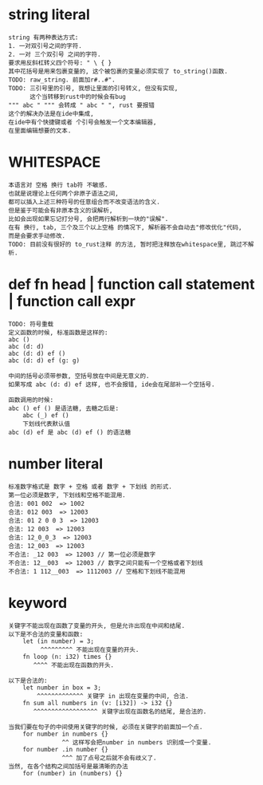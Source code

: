 # string literal
    string 有两种表达方式:
    1. 一对双引号之间的字符.
    2. 一对 三个双引号 之间的字符.
    要求用反斜杠转义四个符号: " \ { }
    其中花括号是用来包裹变量的, 这个被包裹的变量必须实现了 to_string()函数.
    TODO: raw_string. 前面加r#..#".
    TODO: 三引号里的引号, 我想让里面的引号转义, 但没有实现,
          这个当转移到rust中的时候会有bug
    """ abc " """ 会转成 " abc " ", rust 要报错
    这个的解决办法是在ide中集成, 
    在ide中有个快捷键或者 个引号会触发一个文本编辑器,
    在里面编辑想要的文本.

# WHITESPACE
    本语言对 空格 换行 tab符 不敏感.
    也就是说理论上任何两个非原子语法之间,
    都可以插入上述三种符号的任意组合而不改变语法的含义.
    但是鉴于可能会有非原本含义的误解析,
    比如会出现如果忘记打分号, 会把两行解析到一块的"误解".
    在有 换行, tab, 三个及三个以上空格 的情况下, 解析器不会自动去"修改优化"代码,
    而是会要求手动修改.
    TODO: 目前没有很好的 to_rust注释 的方法, 暂时把注释放在whitespace里, 跳过不解析.

# def fn head | function call statement | function call expr
    TODO: 符号重载
    定义函数的时候, 标准函数是这样的:
    abc ()
    abc (d: d)
    abc (d: d) ef ()
    abc (d: d) ef (g: g)

    中间的括号必须带参数, 空括号放在中间是无意义的.
    如果写成 abc (d: d) ef 这样, 也不会报错, ide会在尾部补一个空括号.

    函数调用的时候:
    abc () ef () 是语法糖, 去糖之后是:
        abc (_) ef ()
        下划线代表默认值
    abc (d) ef 是 abc (d) ef () 的语法糖

# number literal
    标准数字格式是 数字 + 空格 或者 数字 + 下划线 的形式.
    第一位必须是数字, 下划线和空格不能混用.
    合法: 001 002  => 1002
    合法: 012 003  => 12003
    合法: 01 2 0 0 3  => 12003
    合法: 12 003  => 12003
    合法: 12_0_0_3  => 12003
    合法: 12_003  => 12003
    不合法: _12 003  => 12003 // 第一位必须是数字
    不合法: 12__003  => 12003 // 数字之间只能有一个空格或者下划线
    不合法: 1 112__003  => 1112003 // 空格和下划线不能混用

# keyword
    关键字不能出现在函数了变量的开头, 但是允许出现在中间和结尾.
    以下是不合法的变量和函数:
        let (in number) = 3;
             ^^^^^^^^^ 不能出现在变量的开头.
        fn loop (n: i32) times {}
           ^^^^ 不能出现在函数的开头.

    以下是合法的:
        let number in box = 3;
            ^^^^^^^^^^^^^ 关键字 in 出现在变量的中间, 合法.
        fn sum all numbers in (v: [i32]) -> i32 {}
           ^^^^^^^^^^^^^^^^^^ 关键字出现在函数名的结尾, 是合法的.

    当我们要在句子的中间使用关键字的时候, 必须在关键字的前面加一个点.
        for number in numbers {}
                   ^^ 这样写会把number in numbers 识别成一个变量.
        for number .in number {}
                   ^^^ 加了点号之后就不会有歧义了.
    当然, 在各个结构之间加括号是最清晰的办法
        for (number) in (numbers) {}


